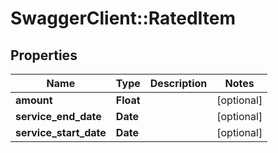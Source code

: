 # SwaggerClient::RatedItem

## Properties
Name | Type | Description | Notes
------------ | ------------- | ------------- | -------------
**amount** | **Float** |  | [optional] 
**service_end_date** | **Date** |  | [optional] 
**service_start_date** | **Date** |  | [optional] 


